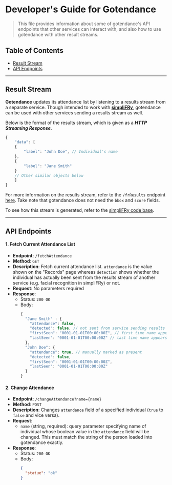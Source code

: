 # Developer's Guide for Gotendance

> This file provides information about some of gotendance's API endpoints that other services can interact with, and also how to use gotendance with other result streams.

## Table of Contents

- [Result Stream](#result-stream)
- [API Endpoints](#api-endpoints)

---

## Result Stream

**Gotendance** updates its attendance list by listening to a results stream from a separate service. Though intended to work with [**simpliFRy**](../simpliFRy/), gotendance can be used with other services sending a results stream as well. 

Below is the format of the results stream, which is given as a ***HTTP Streaming Response***.

```js
{
    "data": [
    {
        "label": "John Doe", // Individual's name
    },
    {
        "label": "Jane Smith"
    } 
    // Other similar objects below
    ]
}
```

For more information on the results stream, refer to the `/frResults` endpoint [here](../simpliFRy/Developer%20Guide.md#4-access-fr-results). Take note that gotendance does not need the `bbox` and `score` fields.

To see how this stream is generated, refer to the [simpliFRy code base](../simpliFRy/).

---

## API Endpoints

#### 1. Fetch Current Attendance List

- **Endpoint**: `/fetchAttendance`
- **Method**: `GET`
- **Description**: Fetch current attendance list. `attendance` is the value shown on the "Records" page whereas `detection` shows whether the individual has actually been sent from the results stream of another service (e.g. facial recognition in simpliFRy) or not. 
- **Request**: No parameters required
- **Response**:
  - Status: `200 OK`
  - Body:
    ```js
    {
      "Jane Smith" : {
        "attendance": false, 
        "detected": false, // not sent from service sending results stream yet (e.g. simpliFRy)
        "firstSeen": "0001-01-01T00:00:00Z", // first time name appears in results stream
        "lastSeen": "0001-01-01T00:00:00Z" // last time name appears in results stream
      }, 
      "John Doe": {
        "attendance": true, // manually marked as present
        "detected": false,
        "firstSeen": "0001-01-01T00:00:00Z",
        "lastSeen": "0001-01-01T00:00:00Z"
      }
    }
    ```

#### 2. Change Attendance

- **Endpoint**: `/changeAttendance?name={name}`
- **Method**: `POST`
- **Description**: Changes `attendance` field of a specified individual (`true` to `false` and vice versa).
- **Request**: 
  - `name` (string, required): query parameter specifying name of individual whose boolean value in the `attendance` field will be changed. This must match the string of the person loaded into gotendance exactly.
- **Response**:
  - Status: `200 OK`
  - Body:
    ```json
    {
      "statue": "ok"
    }
    ```
